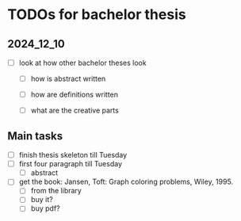 # TODOs for bachelor thesis

## 2024_12_10

- [ ] look at how other bachelor theses look
  - [ ] how is abstract written
  - [ ] how are definitions written
  - [ ] what are the creative parts


## Main tasks

- [ ] finish thesis skeleton till Tuesday
- [ ] first four paragraph till Tuesday
  - [ ] abstract
- [ ] get the book: Jansen, Toft: Graph coloring problems, Wiley, 1995. 
  - [ ] from the library
  - [ ] buy it?
  - [ ] buy pdf?